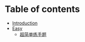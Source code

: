 # Table of contents

* [Introduction](README.md)
* [Easy](easy/README.md)
  * [超简单练手题](easy/level0.md)
